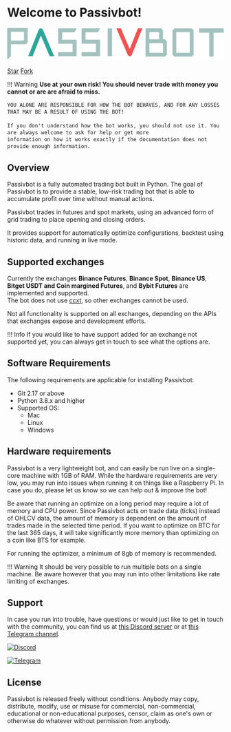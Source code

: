 # Welcome to Passivbot!

![Passivbot](images/pbot_logo_full.svg)

<a class="github-button" href="https://github.com/enarjord/passivbot" data-icon="octicon-star" data-size="large" aria-label="Star enarjord/passivbot on GitHub">Star</a>
<a class="github-button" href="https://github.com/enarjord/passivbot/fork" data-icon="octicon-repo-forked" data-size="large" aria-label="Fork enarjord/passivbot on GitHub">Fork</a>

!!! Warning
    **Use at your own risk! You should never trade with money you cannot or are are afraid to miss.**

    YOU ALONE ARE RESPONSIBLE FOR HOW THE BOT BEHAVES, AND FOR ANY LOSSES THAT MAY BE A RESULT OF USING THE BOT!

    If you don't understand how the bot works, you should not use it. You are always welcome to ask for help or get more
    information on how it works exactly if the documentation does not provide enough information. 

## Overview

Passivbot is a fully automated trading bot built in Python. The goal of Passivbot is to provide a stable, low-risk
trading bot that is able to accumulate profit over time without manual actions.

Passivbot trades in futures and spot markets, using an advanced form of grid trading to place opening and closing orders.

It provides support for automatically optimize configurations, backtest using historic data, and running in live mode.

## Supported exchanges

Currently the exchanges **Binance Futures**, **Binance Spot**, **Binance US**, **Bitget USDT and Coin margined Futures**, and **Bybit Futures** are implemented and supported.  
The bot does not use [ccxt](https://github.com/ccxt/ccxt), so other exchanges cannot be used.

Not all functionality is supported on all exchanges, depending on the APIs that exchanges expose and development efforts.

!!! Info
    If you would like to have support added for an exchange not supported yet, 
    you can always get in touch to see what the options are.

## Software Requirements

The following requirements are applicable for installing Passivbot:

- Git 2.17 or above
- Python 3.8.x and higher
- Supported OS: 
    - Mac
    - Linux
    - Windows

## Hardware requirements

Passivbot is a very lightweight bot, and can easily be run live on a single-core machine with 1GB of RAM.
While the hardware requirements are very low, you may run into issues when running it on things like a Raspberry Pi.
In case you do, please let us know so we can help out & improve the bot!

Be aware that running an optimize on a long period may require a lot of memory and CPU power. Since Passivbot acts on
trade data (ticks) instead of OHLCV data, the amount of memory is dependent on the amount of trades made in the selected time period.
If you want to optimize on BTC for the last 365 days, it will take significantly more memory than optimizing on a coin
like BTS for example.

For running the optimizer, a minimum of 8gb of memory is recommended.

!!! Warning
    It should be very possible to run multiple bots on a single machine. Be aware however that you may run into other
    limitations like rate limiting of exchanges.

## Support

In case you run into trouble, have questions or would just like to get in touch with the community, you can find
us at [this Discord server](https://discord.gg/QAF2H2UmzZ) or at [this Telegram channel](https://t.me/passivbot_futures).

[![Discord](https://img.shields.io/badge/Discord-7289DA?style=for-the-badge&logo=discord&logoColor=white)](https://discord.gg/QAF2H2UmzZ)

[![Telegram](https://img.shields.io/badge/Telegram-2CA5E0?style=for-the-badge&logo=telegram&logoColor=white)](https://t.me/passivbot_futures)

## License

Passivbot is released freely without conditions. Anybody may copy, distribute, modify, use or misuse for commercial, non-commercial, 
educational or non-educational purposes, censor, claim as one's own or otherwise do whatever without permission from anybody.

